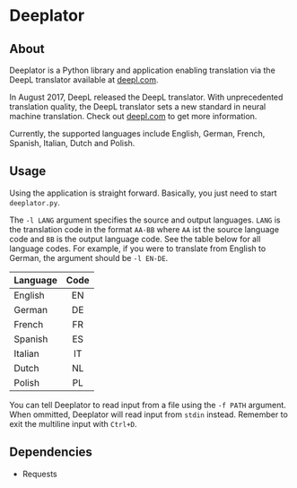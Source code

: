 # Deeplator

## About
Deeplator is a Python library and application enabling translation via the DeepL translator available at [deepl.com](https://www.deepl.com/translator).

In August 2017, DeepL released the DeepL translator.
With unprecedented translation quality, the DeepL translator sets a new standard in neural machine translation.
Check out [deepl.com](https://www.deepl.com/press.html) to get more information.

Currently, the supported languages include English, German, French, Spanish, Italian, Dutch and Polish.

## Usage
Using the application is straight forward.
Basically, you just need to start `deeplator.py`.

The `-l LANG` argument specifies the source and output languages.
`LANG` is the translation code in the format `AA-BB` where `AA` ist the source language code and `BB` is the output language code.
See the table below for all language codes.
For example, if you were to translate from English to German, the argument should be `-l EN-DE`.

|Language|Code|
|:-------|:--:|
|English |EN  |
|German  |DE  |
|French  |FR  |
|Spanish |ES  |
|Italian |IT  |
|Dutch   |NL  |
|Polish  |PL  |

You can tell Deeplator to read input from a file using the `-f PATH` argument.
When ommitted, Deeplator will read input from `stdin` instead.
Remember to exit the multiline input with `Ctrl+D`.

## Dependencies
- Requests
